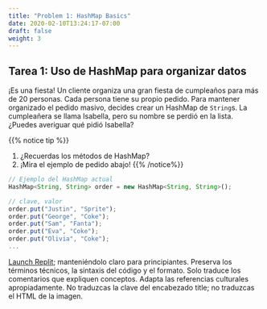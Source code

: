 ```yaml
---
title: "Problem 1: HashMap Basics"
date: 2020-02-10T13:24:17-07:00
draft: false
weight: 3
--- 
```


## Tarea 1: Uso de HashMap para organizar datos

¡Es una fiesta! Un cliente organiza una gran fiesta de cumpleaños para más de 20 personas. Cada persona tiene su propio pedido. Para mantener organizado el pedido masivo, decides crear un HashMap de `String`s. La cumpleañera se llama Isabella, pero su nombre se perdió en la lista. ¿Puedes averiguar qué pidió Isabella?

{{% notice tip %}}
1. ¿Recuerdas los métodos de HashMap?
2. ¡Mira el ejemplo de pedido abajo!
{{% /notice%}}

```js javascript
// Ejemplo del HashMap actual
HashMap<String, String> order = new HashMap<String, String>();

// clave, valor
order.put("Justin", "Sprite");
order.put("George", "Coke");
order.put("Sam", "Fanta");
order.put("Eva", "Coke");
order.put("Olivia", "Coke");
...
```

<a class="my-2 mx-4 btn btn-info" href="https://replit.com/@nuevofoundation/HashMapGet" target="_blank">Launch Replit</a>; manteniéndolo claro para principiantes. 
Preserva los términos técnicos, la sintaxis del código y el formato. Solo traduce los comentarios que expliquen conceptos. Adapta las referencias culturales apropiadamente. No traduzcas la clave del encabezado title; no traduzcas el HTML de la imagen.